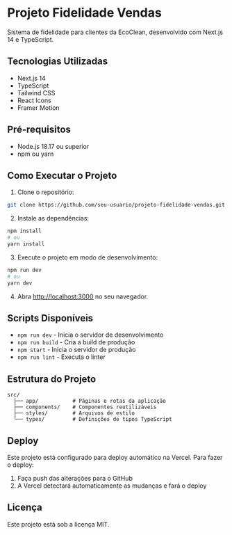 # Projeto Fidelidade Vendas

Sistema de fidelidade para clientes da EcoClean, desenvolvido com Next.js 14 e TypeScript.

## Tecnologias Utilizadas

- Next.js 14
- TypeScript
- Tailwind CSS
- React Icons
- Framer Motion

## Pré-requisitos

- Node.js 18.17 ou superior
- npm ou yarn

## Como Executar o Projeto

1. Clone o repositório:

```bash
git clone https://github.com/seu-usuario/projeto-fidelidade-vendas.git
```

2. Instale as dependências:

```bash
npm install
# ou
yarn install
```

3. Execute o projeto em modo de desenvolvimento:

```bash
npm run dev
# ou
yarn dev
```

4. Abra [http://localhost:3000](http://localhost:3000) no seu navegador.

## Scripts Disponíveis

- `npm run dev` - Inicia o servidor de desenvolvimento
- `npm run build` - Cria a build de produção
- `npm start` - Inicia o servidor de produção
- `npm run lint` - Executa o linter

## Estrutura do Projeto

```
src/
  ├── app/           # Páginas e rotas da aplicação
  ├── components/    # Componentes reutilizáveis
  ├── styles/        # Arquivos de estilo
  └── types/         # Definições de tipos TypeScript
```

## Deploy

Este projeto está configurado para deploy automático na Vercel. Para fazer o deploy:

1. Faça push das alterações para o GitHub
2. A Vercel detectará automaticamente as mudanças e fará o deploy

## Licença

Este projeto está sob a licença MIT.
